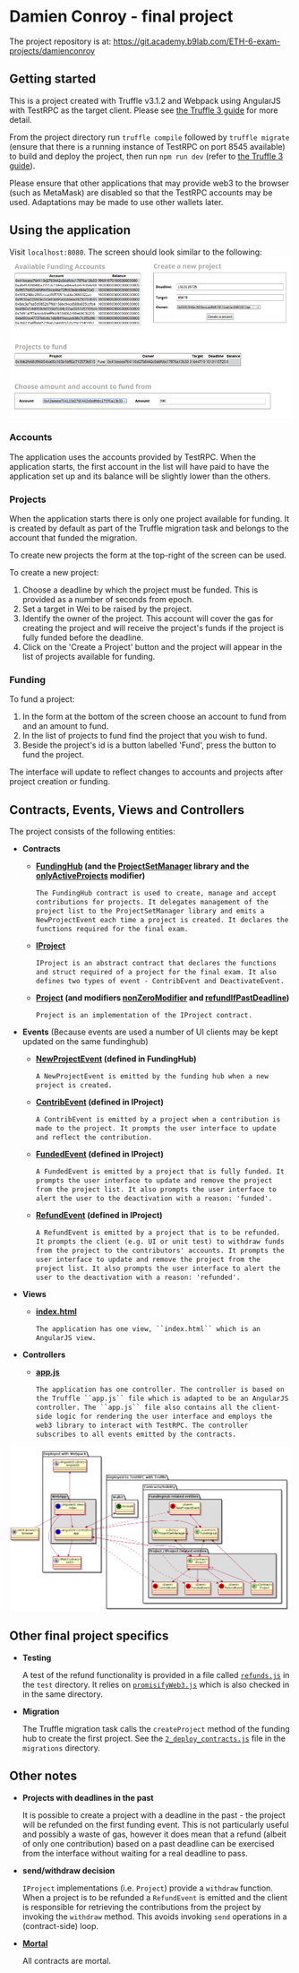# Damien Conroy - final project

The project repository is at: https://git.academy.b9lab.com/ETH-6-exam-projects/damienconroy

## Getting started
This is a project created with Truffle v3.1.2 and Webpack using AngularJS with TestRPC as the target client.
Please see [the Truffle 3 guide](http://truffleframework.com/tutorials/building-testing-frontend-app-truffle-3) for more detail.

From the project directory run `truffle compile` followed by `truffle migrate` (ensure that there is a running instance of TestRPC on port 8545 available) to build and deploy the project, then run
`npm run dev` (refer to [the Truffle 3 guide](http://truffleframework.com/tutorials/building-testing-frontend-app-truffle-3)).

Please ensure that other applications that may provide web3 to the browser (such as MetaMask) are disabled so that the TestRPC accounts may be used. Adaptations may be made to use other wallets later.

## Using the application
Visit `localhost:8080`. The screen should look similar to the following:
        ![screenshot](docs/screenshot.png)

### Accounts
The application uses the accounts provided by TestRPC. When the application starts, the first account in the list will have paid to have the application set up and its balance will be slightly lower than the others.

### Projects
When the application starts there is only one project available for funding. It is created by default as part of the Truffle migration task and belongs to the account that funded the migration.

To create new projects the form at the top-right of the screen can be used.

To create a new project:
1. Choose a deadline by which the project must be funded. This is provided as a number of seconds from epoch.
2. Set a target in Wei to be raised by the project.
3. Identify the owner of the project. This account will cover the gas for creating the project and will receive the project's funds if the project is fully funded before the deadline.
4. Click on the 'Create a Project' button and the project will appear in the list of projects available for funding.

### Funding
To fund a project:
1. In the form at the bottom of the screen choose an account to fund from and an amount to fund.
2. In the list of projects to fund find the project that you wish to fund.
3. Beside the project's id is a button labelled 'Fund', press the button to fund the project.

The interface will update to reflect changes to accounts and projects after project creation or funding.

## Contracts, Events, Views and Controllers
The project consists of the following entities:

* __Contracts__
  * __[FundingHub](https://git.academy.b9lab.com/ETH-6-exam-projects/damienconroy/blob/master/contracts/FundingHub.sol) (and the [ProjectSetManager](https://git.academy.b9lab.com/ETH-6-exam-projects/damienconroy/blob/master/contracts/ProjectSetManager.sol) library and the [onlyActiveProjects](https://git.academy.b9lab.com/ETH-6-exam-projects/damienconroy/blob/master/contracts/FundingHub.sol#L19) modifier)__

        The FundingHub contract is used to create, manage and accept contributions for projects. It delegates management of the project list to the ProjectSetManager library and emits a NewProjectEvent each time a project is created. It declares the functions required for the final exam.
  * __[IProject](https://git.academy.b9lab.com/ETH-6-exam-projects/damienconroy/blob/master/contracts/IProject.sol)__

        IProject is an abstract contract that declares the functions and struct required of a project for the final exam. It also defines two types of event - ContribEvent and DeactivateEvent.
  * __[Project](https://git.academy.b9lab.com/ETH-6-exam-projects/damienconroy/blob/master/contracts/Project.sol) (and modifiers [nonZeroModifier](https://git.academy.b9lab.com/ETH-6-exam-projects/damienconroy/blob/master/contracts/Project.sol#L13) and [refundIfPastDeadline](https://git.academy.b9lab.com/ETH-6-exam-projects/damienconroy/blob/master/contracts/Project.sol#L23))__

        Project is an implementation of the IProject contract.
* __Events__ (Because events are used a number of UI clients may be kept updated on the same fundinghub)
  * __[NewProjectEvent](https://git.academy.b9lab.com/ETH-6-exam-projects/damienconroy/blob/master/contracts/FundingHub.sol#L20) (defined in FundingHub)__

        A NewProjectEvent is emitted by the funding hub when a new project is created.
  * __[ContribEvent](https://git.academy.b9lab.com/ETH-6-exam-projects/damienconroy/blob/master/contracts/IProject.sol#L11) (defined in IProject)__

        A ContribEvent is emitted by a project when a contribution is made to the project. It prompts the user interface to update and reflect the contribution.

  * __[FundedEvent](https://git.academy.b9lab.com/ETH-6-exam-projects/damienconroy/blob/master/contracts/IProject.sol#L24) (defined in IProject)__

        A FundedEvent is emitted by a project that is fully funded. It prompts the user interface to update and remove the project from the project list. It also prompts the user interface to alert the user to the deactivation with a reason: 'funded'.
        
  * __[RefundEvent](https://git.academy.b9lab.com/ETH-6-exam-projects/damienconroy/blob/master/contracts/IProject.sol#L29) (defined in IProject)__

        A RefundEvent is emitted by a project that is to be refunded. It prompts the client (e.g. UI or unit test) to withdraw funds from the project to the contributors' accounts. It prompts the user interface to update and remove the project from the project list. It also prompts the user interface to alert the user to the deactivation with a reason: 'refunded'.
        
* __Views__
  * __[index.html](https://git.academy.b9lab.com/ETH-6-exam-projects/damienconroy/blob/master/app/index.html)__

        The application has one view, ``index.html`` which is an AngularJS view.
* __Controllers__
  * __[app.js](https://git.academy.b9lab.com/ETH-6-exam-projects/damienconroy/blob/master/app/javascripts/app.js)__

        The application has one controller. The controller is based on the Truffle ``app.js`` file which is adapted to be an AngularJS controller. The ``app.js`` file also contains all the client-side logic for rendering the user interface and employs the web3 library to interact with TestRPC. The controller subscribes to all events emitted by the contracts.

![](docs/class.png)

## Other final project specifics

* __Testing__

    A test of the refund functionality is provided in a file called [``refunds.js``](https://git.academy.b9lab.com/ETH-6-exam-projects/damienconroy/blob/master/test/refunds.js) in the ``test`` directory. It relies on [``promisifyWeb3.js``](https://gist.github.com/xavierlepretre/90f0feafccc07b267e44a87050b95caa#file-promisifyweb3-js) which is also checked in in the same directory. 

* __Migration__

    The Truffle migration task calls the ``createProject`` method of the funding hub to create the first project. See the [``2_deploy_contracts.js``](https://git.academy.b9lab.com/ETH-6-exam-projects/damienconroy/blob/master/migrations/2_deploy_contracts.js) file in the ``migrations`` directory.

## Other notes
* __Projects with deadlines in the past__

    It is possible to create a project with a deadline in the past - the project will be refunded on the first funding event. This is not particularly useful and possibly a waste of gas, however it does mean that a refund (albeit of only one contribution) based on a past deadline can be exercised from the interface without waiting for a real deadline to pass.

* __send/withdraw decision__

    ``IProject`` implementations (i.e. ``Project``) provide a ``withdraw`` function. When a project is to be refunded a ``RefundEvent`` is emitted and the client is responsible for retrieving the contributions from the project by invoking the ``withdraw`` method. This avoids invoking ``send`` operations in a (contract-side) loop. 

* __[Mortal](https://git.academy.b9lab.com/ETH-6-exam-projects/damienconroy/blob/master/contracts/std/Mortal.sol)__

    All contracts are mortal.
